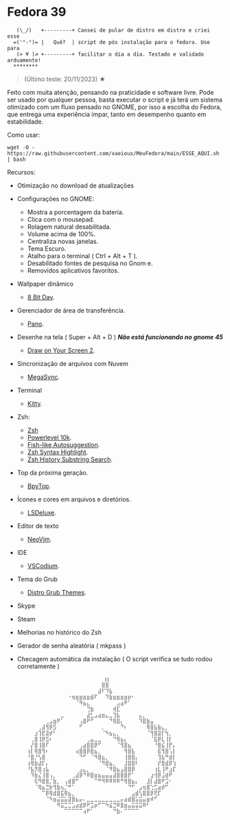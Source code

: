 # Fedora 39

~~~~~~~~~~~~~~~~~~~~~~~~~~~~~~~~~~~~~~~~~~~~~~~~~~~~~~~~~~~~~~~~~~~~~~~~~~~
   (\_/)   +---------+ Cansei de pular de distro em distro e criei esse
  =('°-°)= |   Quê?  | script de pós instalação para o fedora. Use para  
   (> ¥ )☭ +---------+ facilitar o dia a dia. Testado e validado arduamente!
  ********             
~~~~~~~~~~~~~~~~~~~~~~~~~~~~~~~~~~~~~~~~~~~~~~~~~~~~~~~~~~~~~~~~~~~~~~~~~~~

> (Último teste: 20/11/2023) ★ 
  
Feito com muita atenção, pensando na praticidade e software livre.
Pode ser usado por qualquer pessoa, basta executar o script e já terá um sistema otimizado
com um fluxo pensado no GNOME, por isso a escolha do Fedora, que entrega uma experiência ímpar,
tanto em desempenho quanto em estabilidade. 

Como usar:
~~~~~~~~~~~~~~~~~~~~~~~~~~~~~~~~~~~~~~~~~~~~~~~~~~~~~~~~~~~~~~~~~~~~~~~~~~~
wget -O - https://raw.githubusercontent.com/xaeioux/MeuFedora/main/ESSE_AQUI.sh | bash
~~~~~~~~~~~~~~~~~~~~~~~~~~~~~~~~~~~~~~~~~~~~~~~~~~~~~~~~~~~~~~~~~~~~~~~~~~~

Recursos:
* Otimização no download de atualizações
* Configurações no GNOME:
   * Mostra a porcentagem da bateria.
   * Clica com o mousepad.
   * Rolagem natural desabilitada.
   * Volume acima de 100%.
   * Centraliza novas janelas.
   * Tema Escuro.
   * Atalho para o terminal ( Ctrl + Alt + T ).
   * Desabilitado fontes de pesquisa no Gnom e.
   * Removidos aplicativos favoritos.
* Wallpaper dinâmico
   * [8 Bit Day](https://bitday.me/download/).
* Gerenciador de área de transferência.
   * [Pano](https://github.com/oae/gnome-shell-pano). 
* Desenhe na tela ( Super + Alt + D ) ***Não está funcionando no gnome 45***
   * [Draw on Your Screen 2](https://github.com/zhrexl/DrawOnYourScreen2).
* Sincronização de arquivos com Nuvem
   * [MegaSync](https://github.com/meganz/MEGAsync). 
* Terminal
   * [Kitty](https://github.com/kovidgoyal/kitty).
* Zsh:
   * [Zsh](https://github.com/ohmyzsh/ohmyzsh/wiki/Installing-ZSH)
   * [Powerlevel 10k](https://github.com/romkatv/powerlevel10k).
   * [Fish-like Autosuggestion](https://github.com/zsh-users/zsh-autosuggestions).
   * [Zsh Syntax Highlight](https://github.com/zsh-users/zsh-syntax-highlighting).
   * [Zsh History Substring Search](https://github.com/zsh-users/zsh-history-substring-search).
* Top da próxima geração.
   * [BpyTop](https://github.com/aristocratos/bpytop). 
* Ícones e cores em arquivos e diretórios.
   * [LSDeluxe](https://github.com/lsd-rs/lsd).
* Editor de texto
   * [NeoVim](https://github.com/neovim/neovim).
* IDE
   * [VSCodium](https://github.com/VSCodium/vscodium).
* Tema do Grub
   * [Distro Grub Themes](https://github.com/AdisonCavani/distro-grub-themes). 
* Skype
* Steam
* Melhorias no histórico do Zsh
* Gerador de senha aleatória ( mkpass )
* Checagem automática da instalação ( O script verifica se tudo rodou corretamente )

           ⠀⠀⠀⠀⠀ ⠀⠀⠀⠀⠀⠀⠀⠀⠀⠀⠀⠀⠀⢰⡆⠀⠀⠀⠀⠀⠀⠀⠀⠀⠀⠀⠀⠀⠀⠀⠀⠀⠀
         ⠀⠀⠀⠀⠀⠀⠀⠀⠀⠀⠀⠀⠀⠀⠀⠀⠀⠀⠀⠀⣿⣿⠀⠀⠀⠀⠀⠀⠀⠀⠀⠀⠀⠀⠀⠀⠀⠀⠀⠀
         ⠀⠀⠀⠀⠀⠀⠀⠀⠀⠀⠀⠀⠀⠀⠀⠀⠀⠀⠀⣼⠏⠹⣧⠀⠀⠀⠀⠀⠀⠀⠀⠀⠀⠀⠀⠀⠀⠀⠀⠀
         ⠀⠀⠀⠀⠀⠀⠀⠀⠀⠀⠀⠐⢶⣶⣶⣶⣶⣾⠏⠀⠀⠹⣷⣶⣶⣶⣶⡶⠂⠀⠀⠀⠀⠀⠀⠀⠀⠀⠀⠀
         ⠀⠀⠀⠀⠀⠀⠀⠀⠀⠀⠀⠀⠀⠈⠻⣦⣄⠀⠀⠀⠀⠀⠀⠀⣠⣴⠟⠁⠀⠀⠀⠀⠀⠀⠀⠀⠀⠀⠀⠀
         ⠀⠀⠀⠀⠀⠀⠀⠀⠀⠀⠀⠀⠀⠀⠀⠀⢙⣷⠀⠀⠀⠀⠀⢾⣏⠀⠀⠀⠀⠀⠀⠀⠀⠀⠀⠀⠀⠀⠀⠀
         ⠀⠀⠀⠀⠀⠀⠀⠀⠀⣀⠀⠀⠀⠀⠀⠀⣼⣃⣠⣴⣶⣄⣀⢹⣧⠀⠀⠀⠀⠀⣄⡀⠀⠀⠀⠀⠀⠀⠀⠀
         ⠀⠀⠀⠀⠀⢀⣠⣶⠟⠁⠀⠀⠀⠀⢠⣿⠟⠋⠀⠀⠀⠀⠙⢿⣿⡄⠀⠀⠀⠀⠹⣿⣷⣤⠀⠀⠀⠀⠀⠀
         ⠀⠀⠀⢀⣼⢻⡿⣫⠀⠀⠀⠀⠀⠀⠋⠀⠀⠀⠀⠀⡀⠀⠀⠀⠀⠙⠆⠀⠀⠀⠀⠀⢿⣿⣧⣷⣄⡀⠀⠀
         ⠀⠀⣰⢹⣟⣽⡾⠃⠀⠀⠀⠀⠀⠀⠀⠀⠀⠀⠀⠀⠈⠳⣦⣄⡀⠀⠀⠀⠀⠀⠀⠀⠈⢻⣿⣽⡏⢳⡀⠀
         ⠀⢀⣿⢸⡿⣫⠆⠀⠀⠀⠀⠀⠀⠀⠀⠀⢀⣤⣀⣀⠀⠀⠀⠙⢿⣦⡄⠀⠀⠀⠀⠀⠀⠈⣯⡿⣇⢸⡇⠀
         ⠀⡜⣿⢸⣿⠏⠀⠀⠀⠀⠀⠀⠀⠀⢀⣴⣿⣿⡿⠋⠀⠀⠀⠀⠈⢻⣿⣦⠀⠀⠀⠀⠀⠀⠘⣿⣮⢸⡟⡄
         ⢰⡇⢿⣿⢻⠆⠀⠀⠀⠀⠀⠀⠀⢴⣿⣿⡿⣿⣦⡀⠀⠀⠀⠀⠀⠀⢻⣿⣧⠀⠀⠀⠀⠀⠀⣯⢻⣿⢡⡇
         ⠘⣿⡘⢣⣿⠀⠀⠀⠀⠀⠀⠀⠀⠀⠙⠋⠀⠈⠻⣿⣦⡀⠀⠀⠀⠀⢸⣿⣿⡄⠀⠀⠀⠀⠀⢹⣧⠛⣾⡇
         ⢰⢿⣷⣼⡏⡄⠀⠀⠀⠀⠀⠀⠀⠀⠀⠀⠀⠀⠀⠈⠻⣿⣦⡀⠀⠀⣸⣿⣿⠇⠀⠀⠀⠀⠀⡞⣿⣾⡿⢱
         ⠘⣧⡻⣿⢰⣧⠀⠀⠀⠀⠀⠀⠀⠀⣠⣄⡀⠀⠀⠀⠀⠈⠻⣿⣦⣠⣿⣿⡿⠀⠀⠀⠀⠀⢰⣇⢸⠟⣰⡏
         ⠀⠹⣷⣌⢸⣿⢠⡀⠀⠀⠀⠀⢀⣼⡿⠙⠿⣿⣶⣦⣤⣤⣤⣼⣿⣿⣿⡟⠁⠀⠀⠀⠀⣰⢺⡿⣨⣾⠟⠀
         ⠀⠀⢯⠻⣿⣿⡈⣷⡀⠀⢠⣾⣿⠋⠀⠀⠀⠀⠉⠛⠻⠿⠿⠿⠿⠛⢿⣿⣦⡄⠀⠀⣸⡇⣼⣿⠟⣩⠂⠀
         ⠀⠀⠈⢿⣦⣙⡷⢻⣷⢦⡈⠛⠁⠀⠀⠀⠀⠀⠀⠀⠀⠀⠀⠀⠀⠀⠀⠙⠋⠀⣠⢶⣿⢑⣋⣴⡾⠋⠀⠀
         ⠀⠀⠀⠀⠉⡿⢿⣾⣿⣯⢿⣦⡀⠀⠀⠀⠀⠀⠀⠀⠀⠀⠀⠀⠀⠀⠀⠀⣠⣾⢣⣿⣿⡿⢟⡏⠀⠀⠀⠀
         ⠀⠀⠀⠀⠀⠈⠳⣶⣬⣭⣥⣽⣿⣦⡤⠄⣀⣀⣀⣀⣀⣀⣀⣀⣀⡤⣴⣾⣿⣥⣭⣤⣶⠾⠋⠀⠀⠀⠀⠀
         ⠀⠀⠀⠀⠀⠀⠀⠀⠻⣭⣉⣉⣡⣴⣾⡿⠟⣩⡶⠋⠉⠳⣮⣙⠿⣿⣶⣤⣭⣭⣭⠿⠃⠀⠀⠀⠀⠀⠀⠀
         ⠀⠀⠀⠀⠀⠀⠀⠀⠀⠀⠉⠉⠉⠉⠉⢴⠟⠁⠀⠀⠀⠀⠀⠙⣷⠄⠉⠉⠉⠉⠀⠀⠀⠀⠀⠀
